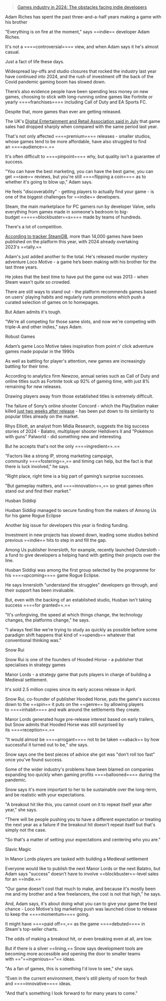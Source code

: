 > [Games industry in 2024: The obstacles facing indie developers](https://www.bbc.com/news/articles/czeg2p3wjy1o)

Adam Riches has spent the past three-and-a-half years making a game with his brother

"Everything is on fire at the moment," says ==indie== developer Adam Riches.

It's not a ====controversial==== view, and when Adam says it he's almost casual.

Just a fact of life these days.

Widespread lay-offs and studio closures that rocked the industry last year have continued into 2024, and the rush of investment off the back of the Covid pandemic gaming boom has slowed down.

There’s also evidence people have been spending less money on new games, choosing to stick with long-running online games like Fortnite or yearly ====franchises==== including Call of Duty and EA Sports FC.

Despite that, more games than ever are getting released.

The UK's [Digital Entertainment and Retail Association said in July](https://www.eraltd.org/music-outpaces-video-and-games-in-first-half-of-2024-with-sales-revenues-up-7-9) that game sales had dropped sharply when compared with the same period last year.

That's not only affected ====premium==== releases - smaller studios, whose games tend to be more affordable, have also struggled to find an ====audience==.==

It's often difficult to ====pinpoint==== why, but quality isn't a guarantee of success.

"You can have the best marketing, you can have the best game, you can get ==rave== reviews, but you're still ====flipping a coin==== as to whether it's going to blow up," Adam says.

He feels "discoverability" - getting players to actually find your game - is one of the biggest challenges for ==indie== developers.

Steam, the main marketplace for PC gamers run by developer Valve, sells everything from games made in someone's bedroom to big-budget ======blockbuster==s==== made by teams of hundreds.

There's a lot of competition.

[According to tracker SteamDB](https://steamdb.info/stats/releases/), more than 14,000 games have been published on the platform this year, with 2024 already overtaking 2023's ==tally.==

Adam's just added another to the total. He's released murder mystery adventure Loco Motive - a game he’s been making with his brother for the last three years.

He jokes that the best time to have put the game out was 2013 - when Steam wasn't quite so crowded.

There are still ways to stand out - the platform recommends games based on users' playing habits and regularly runs promotions which push a curated selection of games on to homepages.

But Adam admits it's tough.

"We're all competing for those same slots, and now we're competing with triple-A and other indies," says Adam.

Robust Games

Adam’s game Loco Motive takes inspiration from point n’ click adventure games made popular in the 1990s

As well as battling for player's attention, new games are increasingly battling for their time.

According to analytics firm Newzoo, annual series such as Call of Duty and online titles such as Fortnite took up 92% of gaming time, with just 8% remaining for new releases.

Drawing players away from those established titles is extremely difficult.

The failure of Sony’s online shooter Concord - which the PlayStation maker killed [just two weeks after release](https://www.bbc.co.uk/news/articles/c5y3zw5w7l3o) - has been put down to its similarity to popular titles already on the market.

Rhys Elliott, an analyst from Midia Research, suggests the big success stories of 2024 - Balatro, multiplayer shooter Helldivers II and "Pokémon with guns" Palworld - did something new and interesting.

But he accepts that's not the only ====ingredient==.==

"Factors like a strong IP, strong marketing campaign, community ====fostering==,== and timing can help, but the fact is that there is luck involved," he says.

"Right place, right time is a big part of gaming’s surprise successes.

"But gameplay matters, and ====innovation==,== so great games often stand out and find their market."

Husban Siddiqi

Husban Siddiqi managed to secure funding from the makers of Among Us for his game Rogue Eclipse

Another big issue for developers this year is finding funding.

Investment in new projects has slowed down, leading some studios behind previous ==indie== hits to step in and fill the gap.

Among Us publisher Innersloth, for example, recently launched Outersloth - a fund to give developers a helping hand with getting their projects over the line.

Husban Siddiqi was among the first group selected by the programme for his ====upcoming==== game Rogue Eclipse.

He says Innersloth "understand the struggles" developers go through, and their support has been invaluable.

But, even with the backing of an established studio, Husban isn't taking success ====for granted==.==

"It's unforgiving, the speed at which things change, the technology changes, the platforms change," he says.

"I always feel like we're trying to study as quickly as possible before some paradigm shift happens that kind of ==upends== whatever that conventional thinking was."

Snow Rui

Snow Rui is one of the founders of Hooded Horse - a publisher that specialises in strategy games

Manor Lords - a strategy game that puts players in charge of building a Medieval settlement.

It's sold 2.5 million copies since its early access release in April.

Snow Rui, co-founder of publisher Hooded Horse, puts the game's success down to the ==spin== it puts on the ==genre== by allowing players to ====inhabit==== and walk around the settlements they create.

Manor Lords generated huge pre-release interest based on early trailers, but Snow admits that Hooded Horse was still surprised by its ====reception==.==

"It would almost be ====arrogant==== not to be taken ==aback== by how successful it turned out to be," she says.

Snow says one the best pieces of advice she got was "don't roll too fast" once you've found success.

Some of the wider industry's problems have been blamed on companies expanding too quickly when gaming profits ====ballooned==== during the pandemic.

Snow says it's more important to her to be sustainable over the long-term, and be realistic with your expectations.

"A breakout hit like this, you cannot count on it to repeat itself year after year," she says.

"There will be people pushing you to have a different expectation or treating the next year as a failure if the breakout hit doesn't repeat itself but that's simply not the case.

"So that's a matter of setting your expectations and centering who you are."

Slavic Magic

In Manor Lords players are tasked with building a Medieval settlement

Everyone would like to publish the next Manor Lords or the next Balatro, but Adam says "success" doesn't have to involve ==blockbuster==-level sales for an ==indie.==

"Our game doesn't cost that much to make, and because it's mostly been me and my brother and a few freelancers, the cost is not that high," he says.

And, Adam says, it's about doing what you can to give your game the best chance - Loco Motive's big marketing push was launched close to release to keep the ====momentum==== going.

It might have ====paid off==,== as the game ====debuted==== in Steam's top-seller charts.

The odds of making a breakout hit, or even breaking even at all, are low.

But if there is a silver ==lining,== Snow says development tools are becoming more accessible and opening the door to smaller teams with =="==ingenious=="== ideas.

"As a fan of games, this is something I'd love to see," she says.

"Even in the current environment, there's still plenty of room for fresh and ====innovative==== ideas.

"And that's something I look forward to for many years to come."
